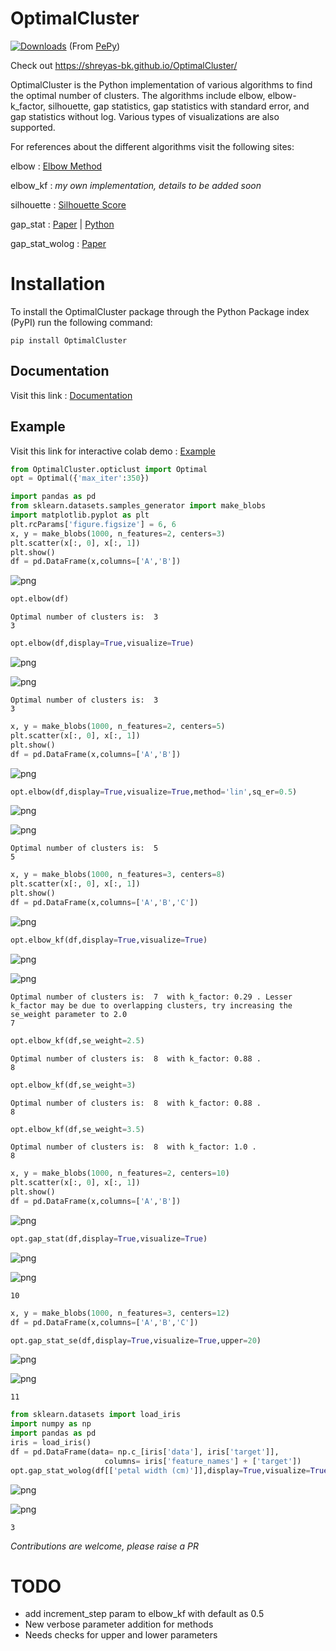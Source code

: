 # OptimalCluster

[![Downloads](https://pepy.tech/badge/optimalcluster)](https://pepy.tech/project/optimalcluster)
(From [PePy](https://pepy.tech/project/OptimalCluster))

Check out https://shreyas-bk.github.io/OptimalCluster/

OptimalCluster is the Python implementation of various algorithms to find the optimal number of clusters. The algorithms include elbow, elbow-k_factor, silhouette, gap statistics, gap statistics with standard error, and gap statistics without log. Various types of visualizations are also supported.

For references about the different algorithms visit the following sites:

elbow : [Elbow Method](https://en.wikipedia.org/wiki/Elbow_method_(clustering).)

elbow_kf : _my own implementation, details to be added soon_

silhouette : [Silhouette Score](https://scikit-learn.org/stable/modules/generated/sklearn.metrics.silhouette_score.html)

gap_stat : [Paper](http://www.web.stanford.edu/~hastie/Papers/gap.pdf)  |  [Python](https://anaconda.org/milesgranger/gap-statistic/notebook)

gap_stat_wolog : [Paper](https://core.ac.uk/reader/12172514)

# Installation

To install the OptimalCluster package through the Python Package index (PyPI) run the following command:
```
pip install OptimalCluster
```

## Documentation

Visit this link : [Documentation](https://github.com/shreyas-bk/OptimalCluster/blob/master/Documentation.md)

## Example

Visit this link for interactive colab demo : [Example](https://colab.research.google.com/github/shreyas-bk/OptimalClusterExampleNB/blob/master/Example.ipynb)

```python
from OptimalCluster.opticlust import Optimal
opt = Optimal({'max_iter':350})
```


```python
import pandas as pd
from sklearn.datasets.samples_generator import make_blobs
import matplotlib.pyplot as plt
plt.rcParams['figure.figsize'] = 6, 6
x, y = make_blobs(1000, n_features=2, centers=3)
plt.scatter(x[:, 0], x[:, 1])
plt.show()
df = pd.DataFrame(x,columns=['A','B'])
```
    


![png](assets/output_1_1.png)



```python
opt.elbow(df)
```

    Optimal number of clusters is:  3 
    3




```python
opt.elbow(df,display=True,visualize=True)
```


![png](assets/output_3_0.png)



![png](assets/output_3_1.png)


    Optimal number of clusters is:  3 
    3




```python
x, y = make_blobs(1000, n_features=2, centers=5)
plt.scatter(x[:, 0], x[:, 1])
plt.show()
df = pd.DataFrame(x,columns=['A','B'])
```


![png](assets/output_4_0.png)



```python
opt.elbow(df,display=True,visualize=True,method='lin',sq_er=0.5)
```


![png](assets/output_5_0.png)



![png](assets/output_5_1.png)


    Optimal number of clusters is:  5 
    5




```python
x, y = make_blobs(1000, n_features=3, centers=8)
plt.scatter(x[:, 0], x[:, 1])
plt.show()
df = pd.DataFrame(x,columns=['A','B','C'])
```


![png](assets/output_6_0.png)



```python
opt.elbow_kf(df,display=True,visualize=True)
```


![png](assets/output_7_0.png)



![png](assets/output_7_1.png)


    Optimal number of clusters is:  7  with k_factor: 0.29 . Lesser k_factor may be due to overlapping clusters, try increasing the se_weight parameter to 2.0
    7




```python
opt.elbow_kf(df,se_weight=2.5)
```

    Optimal number of clusters is:  8  with k_factor: 0.88 . 
    8




```python
opt.elbow_kf(df,se_weight=3)
```

    Optimal number of clusters is:  8  with k_factor: 0.88 . 
    8




```python
opt.elbow_kf(df,se_weight=3.5)
```

    Optimal number of clusters is:  8  with k_factor: 1.0 . 
    8




```python
x, y = make_blobs(1000, n_features=2, centers=10)
plt.scatter(x[:, 0], x[:, 1])
plt.show()
df = pd.DataFrame(x,columns=['A','B'])
```


![png](assets/output_11_0.png)



```python
opt.gap_stat(df,display=True,visualize=True)
```

    


![png](assets/output_12_1.png)



![png](assets/output_12_2.png)

    10




```python
x, y = make_blobs(1000, n_features=3, centers=12)
df = pd.DataFrame(x,columns=['A','B','C'])
```


```python
opt.gap_stat_se(df,display=True,visualize=True,upper=20)
```
    


![png](assets/output_14_1.png)



![png](assets/output_14_2.png)


    11




```python
from sklearn.datasets import load_iris
import numpy as np
import pandas as pd
iris = load_iris()
df = pd.DataFrame(data= np.c_[iris['data'], iris['target']],
                     columns= iris['feature_names'] + ['target'])
opt.gap_stat_wolog(df[['petal width (cm)']],display=True,visualize=True)
```

    


![png](assets/output_15_1.png)



![png](assets/output_15_2.png)

    3




_Contributions are welcome, please raise a PR_

# TODO

 - add increment_step param to elbow_kf with default as 0.5
 - New verbose parameter addition for methods
 - Needs checks for upper and lower parameters
